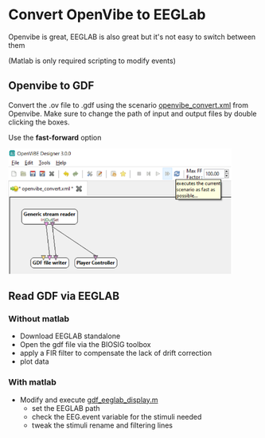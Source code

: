 # Convert OpenVibe to EEGLab

Openvibe is great, EEGLAB is also great but it's not easy to switch between them

(Matlab is only required scripting to modify events)

## Openvibe to GDF

Convert the .ov file to .gdf using the scenario [openvibe_convert.xml](scripts/openvibe_convert.xml) from Openvibe. Make sure to change the path of input and output files by double clicking the boxes.

Use the **fast-forward** option

<img src="img/01-convert_to_gdf.png" alt="openvibe_to_gdf" style="zoom:66%;" />



## Read GDF via EEGLAB

### Without matlab

- Download EEGLAB standalone
- Open the gdf file via the BIOSIG toolbox
- apply a FIR filter to compensate the lack of drift correction
- plot data

### With matlab

- Modify and execute [gdf_eeglab_display.m](gdf_eeglab_display.m)
  - set the EEGLAB path
  - check the EEG.event variable for the stimuli needed
  - tweak the stimuli rename and filtering lines


